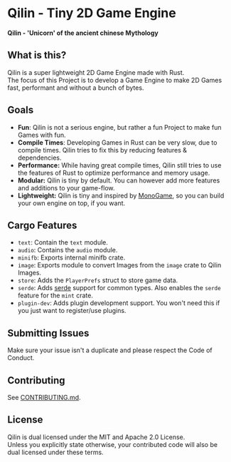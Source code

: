 # Qilin - Tiny 2D Game Engine

**Qilin - 'Unicorn' of the ancient chinese Mythology**

## What is this?

Qilin is a super lightweight 2D Game Engine made with Rust.\
The focus of this Project is to develop a Game Engine to make 2D Games fast, performant and without a bunch of bytes.

## Goals

- **Fun**: Qilin is not a serious engine, but rather a fun Project to make fun Games with fun.
- **Compile Times**: Developing Games in Rust can be very slow, due to compile times. Qilin tries to fix this by reducing features & dependencies.
- **Performance:** While having great compile times, Qilin still tries to use the features of Rust to optimize performance and memory usage.
- **Modular:** Qilin is tiny by default. You can however add more features and additions to your game-flow.
- **Lightweight:** Qilin is tiny and inspired by [MonoGame](https://en.wikipedia.org/wiki/MonoGame), so you can build your own engine on top, if you want.

## Cargo Features

- `text`: Contain the `text` module.
- `audio`: Contains the `audio` module.
- `minifb`: Exports internal minifb crate.
- `image`: Exports module to convert Images from the `image` crate to Qilin Images.
- `store`: Adds the `PlayerPrefs` struct to store game data.
- `serde`: Adds [serde](https://serde.rs) support for common types. Also enables the `serde` feature for the `mint` crate.
- `plugin-dev`: Adds plugin development support. You won't need this if you just want to register/use plugins.

## Submitting Issues

Make sure your issue isn't a duplicate and please respect the Code of Conduct.

## Contributing

See [CONTRIBUTING.md](CONTRIBUTING.md).

## License

Qilin is dual licensed under the MIT and Apache 2.0 License.\
Unless you explicitly state otherwise, your contributed code will also be dual licensed under these terms.
